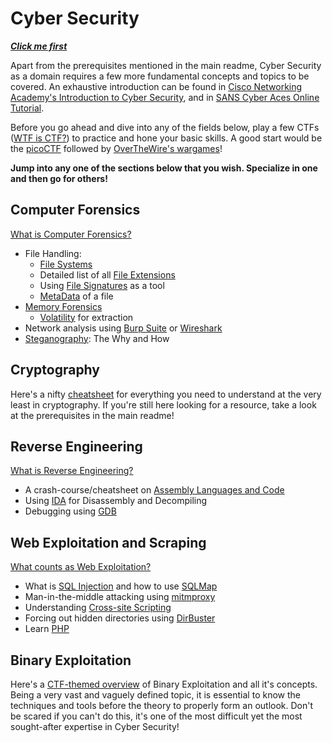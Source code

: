# Cyber Security

***[Click me first](AS6380756171694101529140490119_content_1.pdf)***

Apart from the prerequisites mentioned in the main readme, Cyber Security as a domain requires a few more fundamental concepts and topics to be covered. An exhaustive introduction can be found in [Cisco Networking Academy's Introduction to Cyber Security](https://www.netacad.com/courses/security/cybersecurity-essentials), and in [SANS Cyber Aces Online Tutorial](https://tutorials.cyberaces.org/tutorials.html).  

Before you go ahead and dive into any of the fields below, play a few CTFs ([WTF is CTF?](https://ctftime.org/ctf-wtf/)) to practice and hone your basic skills. A good start would be the [picoCTF](https://picoctf.com/) followed by [OverTheWire's wargames](https://overthewire.org/wargames/)!  

**Jump into any one of the sections below that you wish. Specialize in one and then go for others!**
## Computer Forensics
[What is Computer Forensics?](https://www.open.edu/openlearn/science-maths-technology/digital-forensics/content-section-0?intro=1)  

* File Handling: 
  * [File Systems](https://www.ufsexplorer.com/articles/file-systems-basics.php)
  * Detailed list of all [File Extensions](https://www.online-convert.com/file-type)
  * Using [File Signatures](https://blog.netspi.com/magic-bytes-identifying-common-file-formats-at-a-glance/) as a tool
  * [MetaData](https://resources.infosecinstitute.com/metadata-and-information-security/#gref) of a file
* [Memory Forensics](https://forensicswiki.org/wiki/Memory_analysis)
  * [Volatility](https://resources.infosecinstitute.com/memory-forensics-and-analysis-using-volatility/#gref) for extraction
* Network analysis using [Burp Suite](https://www.youtube.com/playlist?list=PLWPirh4EWFpEiXbu4JgQG0KoX6-MU8FbT) or [Wireshark](https://www.wireshark.org/docs/wsug_html_chunked/ChapterIntroduction.html)
* [Steganography](https://www.edureka.co/blog/steganography-tutorial): The Why and How

## Cryptography
Here's a nifty [cheatsheet](https://picoctf.com/learning_guides/Book-2-Cryptography.pdf) for everything you need to understand at the very least in cryptography. If you're still here looking for a resource, take a look at the prerequisites in the main readme!

## Reverse Engineering
[What is Reverse Engineering?](https://www.geeksforgeeks.org/software-engineering-reverse-engineering/)

* A crash-course/cheatsheet on [Assembly Languages and Code](https://www.tutorialspoint.com/assembly_programming/assembly_quick_guide.htm)
* Using [IDA](https://www.hex-rays.com/products/ida/support/idadoc/) for Disassembly and Decompiling
* Debugging using [GDB](https://betterexplained.com/articles/debugging-with-gdb/)

## Web Exploitation and Scraping
[What counts as Web Exploitation?](https://www.valencynetworks.com/blogs/cyber-attacks-explained-web-exploitation/)

* What is [SQL Injection](https://www.w3schools.com/sql/sql_injection.asp) and how to use [SQLMap](https://github.com/sqlmapproject/sqlmap/wiki)
* Man-in-the-middle attacking using [mitmproxy](https://docs.mitmproxy.org/stable/)
* Understanding [Cross-site Scripting](https://www.owasp.org/index.php/Cross-site_Scripting_(XSS))
* Forcing out hidden directories using [DirBuster](https://www.hackingarticles.in/comprehensive-guide-on-dirbuster-tool/)
* Learn [PHP](https://www.w3schools.com/php/)

## Binary Exploitation

Here's a [CTF-themed overview](https://ctf101.org/binary-exploitation/overview/) of Binary Exploitation and all it's concepts. Being a very vast and vaguely defined topic, it is essential to know the techniques and tools before the theory to properly form an outlook. Don't be scared if you can't do this, it's one of the most difficult yet the most sought-after expertise in Cyber Security!
